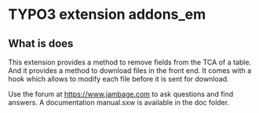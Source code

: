 # TYPO3 extension addons_em

## What is does

This extension provides a method to remove fields from the TCA of a table.
And it provides a method to download files in the front end. It comes with a hook
which allows to modify each file before it is sent for download.

Use the forum at https://www.jambage.com to ask questions and find answers.
A documentation manual.sxw is available in the doc folder.




